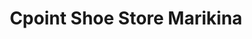 ---
title: "Cpoint Shoe Store Marikina"
url: /marikina/cpoint-shoe-store-marikina-daang-bakal/
shop: Schuhe
---